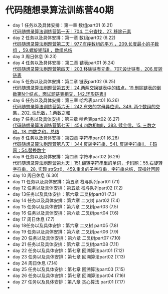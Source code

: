 # 代码随想录算法训练营40期
- day 1 任务以及具体安排：第一章  数组part01  (6.21)  
[代码随想录算法训练营第一天｜704. 二分查找，27. 移除元素](/代码随想录刷题/代码随想录算法训练营第一天｜704.%20二分查找，27.%20移除元素.md)
- day 2 任务以及具体安排：第一章  数组part02  (6.22)  
[代码随想录算法刷题营第二天｜977.有序数组的平方 ，209.长度最小的子数组 ，59.螺旋矩阵II ，数组总结](/代码随想录刷题/代码随想录算法刷题营第二天｜977.有序数组的平方%20，209.长度最小的子数组%20，59.螺旋矩阵II%20，数组总结.md)
- day 3 周日休息 (6.23) 
- day 4 任务以及具体安排：第二章 链表part01 (6.24)  
[代码随想录算法刷题营第四天｜203.移除链表元素，707.设计链表，206.反转链表](/代码随想录刷题/代码随想录算法刷题营第四天｜203.移除链表元素，707.设计链表，206.反转链表.md)
- day 5 任务以及具体安排：第二章 链表part02 (6.25)  
[代码随想录算法刷题营第五天｜24.两两交换链表中的结点，19.删除链表的倒数第N个结点，面试题链表相交，142.环形链表II](/代码随想录刷题/代码随想录算法刷题营第五天｜24.两两交换链表中的结点，19.删除链表的倒数第N个结点，面试题链表相交，142.环形链表II.md)
- day 6 任务以及具体安排：第三章 哈希表part01 (6.26)  
[代码随想录算法训练营第六天｜242.有效的字母异位词，349. 两个数组的交集，202. 快乐数，1.两数之和](/代码随想录刷题/代码随想录算法训练营第六天｜242.有效的字母异位词，349.%20两个数组的交集，202.%20快乐数，1.两数之和.md)
- day 7 任务以及具体安排：第三章 哈希表part02  (6.27)  
[代码随想录算法训练营第七天｜454.四数相加II，383. 赎金信，15. 三数之和，18. 四数之和，总结](/代码随想录刷题/代码随想录算法训练营第七天｜454.四数相加II，383.%20赎金信，15.%20三数之和，18.%20四数之和，总结.md)
- day 8 任务以及具体安排：第四章 字符串part01 (6.28)  
[代码随想录算法刷题营第八天｜344.反转字符串，541. 反转字符串II，卡码网：54.替换数字](/代码随想录刷题/代码随想录算法刷题营第八天｜344.反转字符串，541.%20反转字符串II，卡码网：54.替换数字.md)
- day 9 任务以及具体安排：第四章 字符串part02 (6.29)  
[代码随想录算法刷题营第九天｜151.翻转字符串里的单词，卡码网：55.右旋转字符串，28. 实现 strStr()，459.重复的子字符串，字符串总结，双指针回顾](/代码随想录刷题/代码随想录算法刷题营第九天｜151.翻转字符串里的单词，卡码网：55.右旋转字符串，28.%20实现%20strStr()，459.重复的子字符串，字符串总结，双指针回顾.md)
- day 10 周日休息 (6.30)
- day 11 任务以及具体安排：第五章 栈与队列part01 (7.1)
- day 12 任务以及具体安排：第五章 栈与队列part02 (7.2)
- day 13任务以及具体安排：第六章 二叉树part01 (7.3)
- day 14 任务以及具体安排：第六章  二叉树 part02 (7.4)
- day 15 任务以及具体安排：第六章  二叉树part03 (7.5)
- day 16 任务以及具体安排：第六章 二叉树part04 	(7.6)
- day 17 周日休息 (7.7)
- day 18任务以及具体安排：第六章 二叉树 part05 (7.8)
- day 19 任务以及具体安排：第六章 二叉树part06 (7.9)
- day 20 任务以及具体安排：第六章 二叉树part07 (7.10)
- day 21 任务以及具体安排：第六章 二叉树part08 (7.11)
- day 22 任务以及具体安排：第七章 回溯算法part01  (7.12)
- day 23 任务以及具体安排：第七章 回溯算法part02 (7.13)
- day 24 周日休息 (7.14)
- day 25 任务以及具体安排：第七章 回溯算法part03 (7.15)
- day 26 任务以及具体安排：第七章 回溯算法part04 (7.16)
- day 27 任务以及具体安排：第八章 贪心算法 part01 (7.17)
- 

